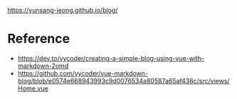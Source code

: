 https://yunsang-jeong.github.io/blog/

# Reference
 - https://dev.to/vycoder/creating-a-simple-blog-using-vue-with-markdown-2omd
 - https://github.com/vycoder/vue-markdown-blog/blob/e0574e668943993c9d0076534a80587a65af436c/src/views/Home.vue
